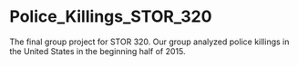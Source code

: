 # Police_Killings_STOR_320
The final group project for STOR 320. Our group analyzed police killings in the United States in the beginning half of 2015. 
